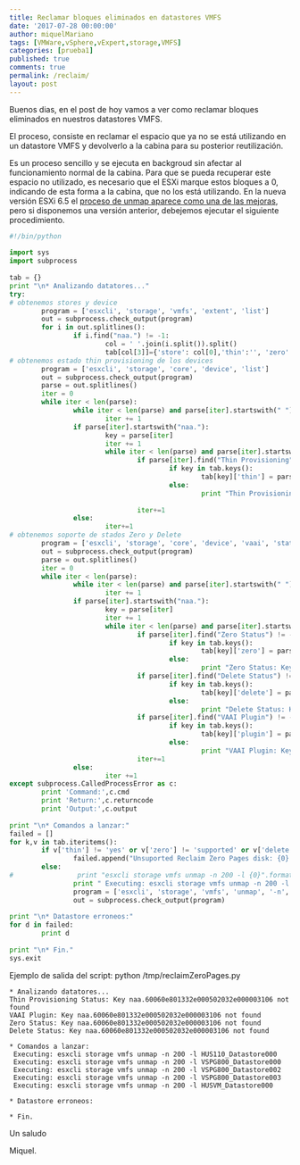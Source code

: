 ```yaml
---
title: Reclamar bloques eliminados en datastores VMFS
date: '2017-07-28 00:00:00'
author: miquelMariano
tags: [VMWare,vSphere,vExpert,storage,VMFS]
categories: [prueba1]
published: true
comments: true
permalink: /reclaim/
layout: post
---
```


Buenos dias, en el post de hoy vamos a ver como reclamar bloques eliminados en nuestros datastores VMFS.

El proceso, consiste en reclamar el espacio que ya no se está utilizando en un datastore VMFS y devolverlo a la cabina para su posterior reutilización.

Es un proceso sencillo y se ejecuta en backgroud sin afectar al funcionamiento normal de la cabina. Para que se pueda recuperar este espacio no utilizado, es necesario que el ESXi marque estos bloques a 0, indicando de esta forma a la cabina, que no los está utilizando. En la nueva versión ESXi 6.5 el [proceso de unmap aparece como una de las mejoras](https://www.vmware.com/content/dam/digitalmarketing/vmware/en/pdf/whitepaper/vsphere/vmw-white-paper-vsphr-whats-new-6-5.pdf), pero si disponemos una versión anterior, debejemos ejecutar el siguiente procedimiento.




```python
#!/bin/python
 
import sys
import subprocess
 
tab = {}
print "\n* Analizando datatores..."
try:
# obtenemos stores y device
        program = ['esxcli', 'storage', 'vmfs', 'extent', 'list']
        out = subprocess.check_output(program)
        for i in out.splitlines():
                if i.find("naa.") != -1:
                        col = ' '.join(i.split()).split()
                        tab[col[3]]={'store': col[0],'thin':'', 'zero':'', 'delete': '', 'plugin': ''}
# obtenemos estado thin provisioning de los devices
        program = ['esxcli', 'storage', 'core', 'device', 'list']
        out = subprocess.check_output(program)
        parse = out.splitlines()
        iter = 0
        while iter < len(parse):
                while iter < len(parse) and parse[iter].startswith(" "):
                        iter += 1
                if parse[iter].startswith("naa."):
                        key = parse[iter]
                        iter += 1
                        while iter < len(parse) and parse[iter].startswith(" "):
                                if parse[iter].find("Thin Provisioning") != -1:
                                        if key in tab.keys():
                                                tab[key]['thin'] = parse[iter].split(':')[1].strip()
                                        else:
                                                print "Thin Provisioning Status: Key {0} not found".format(key)
 
                                iter+=1
                else:
                        iter+=1
# obtenemos soporte de stados Zero y Delete
        program = ['esxcli', 'storage', 'core', 'device', 'vaai', 'status', 'get']
        out = subprocess.check_output(program)
        parse = out.splitlines()
        iter = 0
        while iter < len(parse):
                while iter < len(parse) and parse[iter].startswith(" "):
                        iter += 1
                if parse[iter].startswith("naa."):
                        key = parse[iter]
                        iter += 1
                        while iter < len(parse) and parse[iter].startswith(" "):
                                if parse[iter].find("Zero Status") != -1:
                                        if key in tab.keys():
                                                tab[key]['zero'] = parse[iter].split(':')[1].strip()
                                        else:
                                                print "Zero Status: Key {0} not found".format(key)
                                if parse[iter].find("Delete Status") != -1:
                                        if key in tab.keys():
                                                tab[key]['delete'] = parse[iter].split(':')[1].strip()
                                        else:
                                                print "Delete Status: Key {0} not found".format(key)
                                if parse[iter].find("VAAI Plugin") != -1:
                                        if key in tab.keys():
                                                tab[key]['plugin'] = parse[iter].split(':')[1].strip()
                                        else:
                                                print "VAAI Plugin: Key {0} not found".format(key)
                                iter+=1
                else:
                        iter +=1
except subprocess.CalledProcessError as c:
        print 'Command:',c.cmd
        print 'Return:',c.returncode
        print 'Output:',c.output
 
print "\n* Comandos a lanzar:"
failed = []
for k,v in tab.iteritems():
        if v['thin'] != 'yes' or v['zero'] != 'supported' or v['delete'] != 'supported' or v['plugin'] != 'VMW_VAAIP_HDS':
                failed.append("Unsuported Reclaim Zero Pages disk: {0} {1}".format(k,v))
        else:
#                print "esxcli storage vmfs unmap -n 200 -l {0}".format(v['store'])
                print " Executing: esxcli storage vmfs unmap -n 200 -l {0}".format(v['store'])
                program = ['esxcli', 'storage', 'vmfs', 'unmap', '-n', '200', '-l', v['store']]
                out = subprocess.check_output(program)
 
print "\n* Datastore erroneos:"
for d in failed:
        print d
 
print "\n* Fin."
sys.exit
```

Ejemplo de salida del script:
python /tmp/reclaimZeroPages.py

```
* Analizando datatores...
Thin Provisioning Status: Key naa.60060e801332e000502032e000003106 not found
VAAI Plugin: Key naa.60060e801332e000502032e000003106 not found
Zero Status: Key naa.60060e801332e000502032e000003106 not found
Delete Status: Key naa.60060e801332e000502032e000003106 not found
 
* Comandos a lanzar:
 Executing: esxcli storage vmfs unmap -n 200 -l HUS110_Datastore000
 Executing: esxcli storage vmfs unmap -n 200 -l VSPG800_Datastore000
 Executing: esxcli storage vmfs unmap -n 200 -l VSPG800_Datastore002
 Executing: esxcli storage vmfs unmap -n 200 -l VSPG800_Datastore003
 Executing: esxcli storage vmfs unmap -n 200 -l HUSVM_Datastore000
 
* Datastore erroneos:
 
* Fin.
```
 
Un saludo

Miquel.
